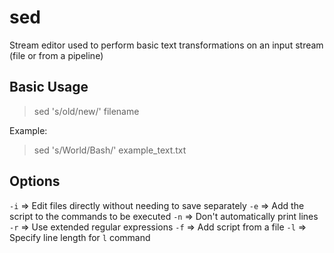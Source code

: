 # sed

Stream editor used to perform basic text transformations on an input stream (file or from a pipeline)

## Basic Usage

> sed 's/old/new/' filename


Example:

> sed 's/World/Bash/' example_text.txt

## Options

`-i` => Edit files directly without needing to save separately
`-e` => Add the script to the commands to be executed
`-n` => Don't automatically print lines
`-r` => Use extended regular expressions
`-f` => Add script from a file
`-l` => Specify line length for `l` command
